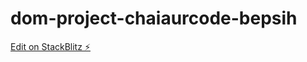 # dom-project-chaiaurcode-bepsih

[Edit on StackBlitz ⚡️](https://stackblitz.com/edit/dom-project-chaiaurcode-ukmezu)